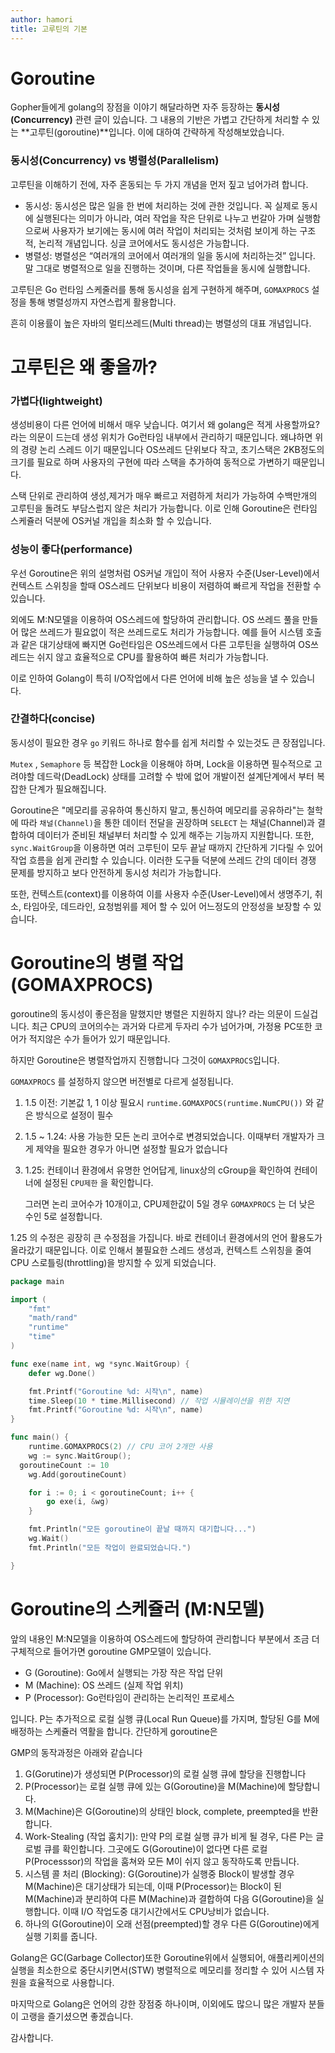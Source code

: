 ```yaml
---
author: hamori
title: 고루틴의 기본
---
```


# Goroutine

Gopher들에게 golang의 장점을 이야기 해달라하면 자주 등장하는 **동시성(Concurrency)** 관련 글이 있습니다. 그 내용의 기반은 가볍고 간단하게 처리할 수 있는 **고루틴(goroutine)**입니다. 이에 대하여 간략하게 작성해보았습니다.

### **동시성(Concurrency) vs 병렬성(Parallelism)**

고루틴을 이해하기 전에, 자주 혼동되는 두 가지 개념을 먼저 짚고 넘어가려 합니다.

- 동시성: 동시성은 많은 일을 한 번에 처리하는 것에 관한 것입니다. 꼭 실제로 동시에 실행된다는 의미가 아니라, 여러 작업을 작은 단위로 나누고 번갈아 가며 실행함으로써 사용자가 보기에는 동시에 여러 작업이 처리되는 것처럼 보이게 하는 구조적, 논리적 개념입니다. 싱글 코어에서도 동시성은 가능합니다.
- 병렬성: 병렬성은 “여러개의 코어에서 여러개의 일을 동시에 처리하는것” 입니다. 말 그대로 병렬적으로 일을 진행하는 것이며, 다른 작업들을 동시에 실행합니다.

고루틴은 Go 런타임 스케줄러를 통해 동시성을 쉽게 구현하게 해주며, `GOMAXPROCS` 설정을 통해 병렬성까지 자연스럽게 활용합니다.

흔히 이용률이 높은 자바의 멀티쓰레드(Multi thread)는 병렬성의 대표 개념입니다.

# 고루틴은 왜 좋을까?

### 가볍다(lightweight)

생성비용이 다른 언어에 비해서 매우 낮습니다. 여기서 왜 golang은 적게 사용할까요? 라는 의문이 드는데 생성 위치가 Go런타임 내부에서 관리하기 때문입니다. 왜냐하면 위의 경량 논리 스레드 이기 때문입니다 OS쓰레드 단위보다 작고, 초기스택은 2KB정도의 크기를 필요로 하며 사용자의 구현에 따라 스택을 추가하여 동적으로 가변하기 때문입니다.

스택 단위로 관리하여 생성,제거가 매우 빠르고 저렴하게 처리가 가능하여 수백만개의 고루틴을 돌려도 부담스럽지 않은 처리가 가능합니다. 이로 인해 Goroutine은 런타임 스케쥴러 덕분에 OS커널 개입을 최소화 할 수 있습니다.

### 성능이 좋다(performance)

우선 Goroutine은 위의 설명처럼 OS커널 개입이 적어 사용자 수준(User-Level)에서 컨텍스트 스위칭을 할때 OS스레드 단위보다 비용이 저렴하여 빠르게 작업을 전환할 수 있습니다.

외에도 M:N모델을 이용하여 OS스레드에 할당하여 관리합니다. OS 쓰레드 풀을 만들어 많은 쓰레드가 필요없이 적은 쓰레드로도 처리가 가능합니다. 예를 들어 시스템 호출 과 같은 대기상태에 빠지면 Go런타임은 OS쓰레드에서 다른 고루틴을 실행하여 OS쓰레드는 쉬지 않고 효율적으로 CPU를 활용하여 빠른 처리가 가능합니다.

이로 인하여 Golang이 특히 I/O작업에서 다른 언어에 비해 높은 성능을 낼 수 있습니다.

### 간결하다(concise)

동시성이 필요한 경우 `go` 키워드 하나로 함수를 쉽게 처리할 수 있는것도 큰 장점입니다.

`Mutex` , `Semaphore` 등 복잡한 Lock을 이용해야 하며, Lock을 이용하면 필수적으로 고려야할 데드락(DeadLock) 상태를 고려할 수 밖에 없어 개발이전 설계단계에서 부터 복잡한 단계가 필요해집니다.

Goroutine은 "메모리를 공유하여 통신하지 말고, 통신하여 메모리를 공유하라"는 철학에 따라 `채널(Channel)`을 통한 데이터 전달을 권장하며 `SELECT` 는 채널(Channel)과 결합하여 데이터가 준비된 채널부터 처리할 수 있게 해주는 기능까지 지원합니다. 또한, `sync.WaitGroup`을 이용하면 여러 고루틴이 모두 끝날 때까지 간단하게 기다릴 수 있어 작업 흐름을 쉽게 관리할 수 있습니다. 이러한 도구들 덕분에 쓰레드 간의 데이터 경쟁 문제를 방지하고 보다 안전하게 동시성 처리가 가능합니다.

또한, 컨텍스트(context)를 이용하여 이를 사용자 수준(User-Level)에서 생명주기, 취소, 타임아웃, 데드라인, 요청범위를 제어 할 수 있어 어느정도의 안정성을 보장할 수 있습니다.

# Goroutine의 병렬 작업(GOMAXPROCS)

goroutine의 동시성이 좋은점을 말했지만 병렬은 지원하지 않나? 라는 의문이 드실겁니다. 최근 CPU의 코어의수는 과거와 다르게 두자리 수가 넘어가며, 가정용 PC또한 코어가 적지않은 수가 들어가 있기 때문입니다.

하지만 Goroutine은 병렬작업까지 진행합니다 그것이 `GOMAXPROCS`입니다.

`GOMAXPROCS` 를 설정하지 않으면 버전별로 다르게 설정됩니다.

1. 1.5 이전: 기본값 1, 1 이상 필요시 `runtime.GOMAXPOCS(runtime.NumCPU())` 와 같은 방식으로 설정이 필수
2. 1.5 ~ 1.24: 사용 가능한 모든 논리 코어수로 변경되었습니다. 이때부터 개발자가 크게 제약을 필요한 경우가 아니면 설정할 필요가 없습니다
3. 1.25: 컨테이너 환경에서 유명한 언어답게, linux상의 cGroup을 확인하여 컨테이너에 설정된 `CPU제한` 을 확인합니다.

   그러면 논리 코어수가 10개이고, CPU제한값이 5일 경우 `GOMAXPROCS` 는 더 낮은 수인 5로 설정합니다.

1.25 의 수정은 굉장히 큰 수정점을 가집니다. 바로 컨테이너 환경에서의 언어 활용도가 올라갔기 때문입니다. 이로 인해서 불필요한 스레드 생성과, 컨텍스트 스위칭을 줄여 CPU 스로틀링(throttling)을 방지할 수 있게 되었습니다.

```go
package main

import (
	"fmt"
	"math/rand"
	"runtime"
	"time"
)

func exe(name int, wg *sync.WaitGroup) {
	defer wg.Done()

	fmt.Printf("Goroutine %d: 시작\n", name)
	time.Sleep(10 * time.Millisecond) // 작업 시뮬레이션을 위한 지연
	fmt.Printf("Goroutine %d: 시작\n", name)
}

func main() {
	runtime.GOMAXPROCS(2) // CPU 코어 2개만 사용
	wg := sync.WaitGroup();
  goroutineCount := 10
	wg.Add(goroutineCount)

	for i := 0; i < goroutineCount; i++ {
		go exe(i, &wg)
	}

	fmt.Println("모든 goroutine이 끝날 때까지 대기합니다...")
	wg.Wait()
	fmt.Println("모든 작업이 완료되었습니다.")

}

```

# Goroutine의 스케쥴러 (M:N모델)

앞의 내용인 M:N모델을 이용하여 OS스레드에 할당하여 관리합니다 부분에서 조금 더 구체적으로 들어가면 goroutine GMP모델이 있습니다.

- G (Goroutine): Go에서 실행되는 가장 작은 작업 단위
- M (Machine): OS 쓰레드 (실제 작업 위치)
- P (Processor): Go런타임이 관리하는 논리적인 프로세스

입니다. P는 추가적으로 로컬 실행 큐(Local Run Queue)를 가지며, 할당된 G를 M에 배정하는 스케쥴러 역활을 합니다. 간단하게 goroutine은

GMP의 동작과정은 아래와 같습니다

1. G(Gorutine)가 생성되면 P(Processor)의 로컬 실행 큐에 할당을 진행합니다
2. P(Processor)는 로컬 실행 큐에 있는 G(Goroutine)을 M(Machine)에 할당합니다.
3. M(Machine)은 G(Goroutine)의 상태인 block, complete, preempted을 반환합니다.
4. Work-Stealing (작업 훔치기): 만약 P의 로컬 실행 큐가 비게 될 경우, 다른 P는 글로벌 큐를 확인합니다. 그곳에도 G(Goroutine)이 없다면 다른 로컬 P(Processsor)의 작업을 훔쳐와 모든 M이 쉬지 않고 동작하도록 만듭니다.
5. 시스템 콜 처리 (Blocking): G(Goroutine)가 실행중 Block이 발생할 경우 M(Machine)은 대기상태가 되는데, 이때 P(Processor)는 Block이 된 M(Machine)과 분리하여 다른 M(Machine)과 결합하여 다음 G(Goroutine)을 실행합니다. 이때 I/O 작업도중 대기시간에서도 CPU낭비가 없습니다.
6. 하나의 G(Goroutine)이 오래 선점(preempted)할 경우 다른 G(Goroutine)에게 실행 기회를 줍니다.

Golang은 GC(Garbage Collector)또한 Goroutine위에서 실행되어, 애플리케이션의 실행을 최소한으로 중단시키면서(STW) 병렬적으로 메모리를 정리할 수 있어 시스템 자원을 효율적으로 사용합니다.

마지막으로 Golang은 언어의 강한 장점중 하나이며, 이외에도 많으니 많은 개발자 분들이 고랭을 즐기셨으면 좋겠습니다.

감사합니다.
